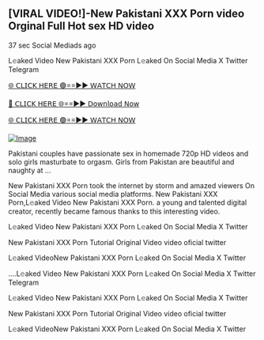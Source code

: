 ## [VIRAL VIDEO!]-New Pakistani XXX Porn video Orginal Full Hot sex HD video


37 sec    Social Mediads ago

L𝚎aked Video New Pakistani XXX Porn L𝚎aked On Social Media X Twitter Telegram

[🌐 𝖢𝖫𝖨𝖢𝖪 𝖧𝖤𝖱𝖤 🟢==►► 𝖶𝖠𝖳𝖢𝖧 𝖭𝖮𝖶](https://3-tanei-pinik.blogspot.com/2025/02/viral-video.html)

[🔴 𝖢𝖫𝖨𝖢𝖪 𝖧𝖤𝖱𝖤 🌐==►► 𝖣𝗈𝗐𝗇𝗅𝗈𝖺𝖽 𝖭𝗈𝗐](https://3-tanei-pinik.blogspot.com/2025/02/viral-video.html)

[🌐 𝖢𝖫𝖨𝖢𝖪 𝖧𝖤𝖱𝖤 🟢==►► 𝖶𝖠𝖳𝖢𝖧 𝖭𝖮𝖶](https://3-tanei-pinik.blogspot.com/2025/02/viral-video.html)

[![Image](https://github.com/user-attachments/assets/ff3b7bd4-415c-4ca3-a6c8-b1f096193c29)](https://3-tanei-pinik.blogspot.com/2025/02/viral-video.html)

Pakistani couples have passionate sex in homemade 720p HD videos and solo girls masturbate to orgasm. Girls from Pakistan are beautiful and naughty at ...

New Pakistani XXX Porn took the internet by storm and amazed viewers On Social Media various social media platforms. New Pakistani XXX Porn,L𝚎aked Video New Pakistani XXX Porn. a young and talented digital creator, recently became famous thanks to this interesting video.

L𝚎aked Video New Pakistani XXX Porn L𝚎aked On Social Media X Twitter

New Pakistani XXX Porn Tutorial Original Video video oficial twitter

L𝚎aked VideoNew Pakistani XXX Porn L𝚎aked On Social Media X Twitter

....L𝚎aked Video New Pakistani XXX Porn L𝚎aked On Social Media X Twitter Telegram

L𝚎aked Video New Pakistani XXX Porn L𝚎aked On Social Media X Twitter

New Pakistani XXX Porn Tutorial Original Video video oficial twitter

L𝚎aked VideoNew Pakistani XXX Porn L𝚎aked On Social Media X Twitter
